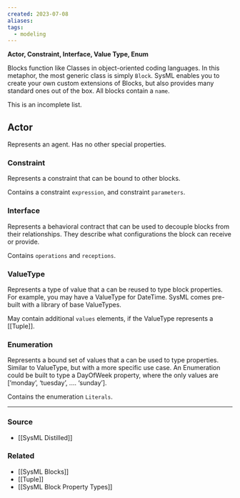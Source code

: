 ```yaml
---
created: 2023-07-08
aliases: 
tags:
  - modeling
---
```

**Actor, Constraint, Interface, Value Type, Enum**

Blocks function like Classes in object-oriented coding languages. In this metaphor, the most generic class is simply `Block`. SysML enables you to create your own custom extensions of Blocks, but also provides many standard ones out of the box. All blocks contain a `name`.

This is an incomplete list.

## Actor

Represents an agent. Has no other special properties.

### Constraint

Represents a constraint that can be bound to other blocks. 

Contains a constraint `expression`, and constraint `parameters`.

### Interface

Represents a behavioral contract that can be used to decouple blocks from their relationships. They describe what configurations the block can receive or provide.

Contains `operations` and `receptions`.

### ValueType

Represents a type of value that a can be reused to type block properties. For example, you may have a ValueType for DateTime. SysML comes pre-built with a library of base ValueTypes.

May contain additional `values` elements, if the ValueType represents a [[Tuple]].

### Enumeration

Represents a bound set of values that a can be used to type properties. Similar to ValueType, but with a more specific use case. An Enumeration could be built to type a DayOfWeek property, where the only values are [’monday’, ‘tuesday’, .... ‘sunday’].

Contains the enumeration `Literals`.

****
### Source
- [[SysML Distilled]]

### Related
- [[SysML Blocks]] 
- [[Tuple]] 
- [[SysML Block Property Types]]